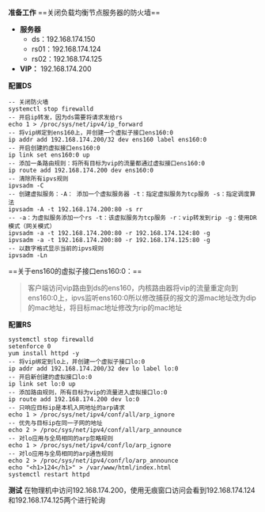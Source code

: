 **准备工作**
==关闭负载均衡节点服务器的防火墙==
- **服务器**
  - ds：192.168.174.150
  - rs01：192.168.174.124
  - rs02：192.168.174.125
- **VIP：** 192.168.174.200

**配置DS**
```
-- 关闭防火墙
systemctl stop firewalld
-- 开启ip转发，因为ds需要将请求发给rs
echo 1 > /proc/sys/net/ipv4/ip_forward
-- 将vip绑定到ens160上，并创建一个虚拟子接口ens160:0
ip addr add 192.168.174.200/32 dev ens160 label ens160:0
-- 开启创建的虚拟接口ens160:0
ip link set ens160:0 up
-- 添加一条路由规则：将所有目标为vip的流量都通过虚拟接口ens160:0
ip route add 192.168.174.200 dev ens160:0
-- 清除所有ipvs规则
ipvsadm -C
-- 创建虚拟服务：-A： 添加一个虚拟服务器 -t：指定虚拟服务为tcp服务 -s：指定调度算法
ipvsadm -A -t 192.168.174.200:80 -s rr
-- -a：为虚拟服务添加一个rs -t：该虚拟服务为tcp服务 -r：vip转发到rip -g：使用DR模式（网关模式）
ipvsadm -a -t 192.168.174.200:80 -r 192.168.174.124:80 -g
ipvsadm -a -t 192.168.174.200:80 -r 192.168.174.125:80 -g
-- 以数字格式显示当前的ipvs规则
ipvsadm -Ln
```
==关于ens160的虚拟子接口ens160:0：==
> 客户端访问vip路由到ds的ens160，内核路由器将vip的流量重定向到ens160:0上，ipvs监听ens160:0所以修改捕获的报文的源mac地址改为dip的mac地址，将目标mac地址修改为rip的mac地址

**配置RS**
```
systemctl stop firewalld
setenforce 0
yum install httpd -y
-- 将vip绑定到lo上，并创建一个虚拟子接口lo:0
ip addr add 192.168.174.200/32 dev lo label lo:0
-- 开启新创建的虚拟接口lo:0
ip link set lo:0 up
-- 添加路由规则，所有目标为vip的流量进入虚拟接口lo:0
ip route add 192.168.174.200 dev lo:0
-- 只响应目标ip是本机入网地址的arp请求
echo 1 > /proc/sys/net/ipv4/conf/all/arp_ignore
-- 优先与目标ip在同一子网的地址
echo 2 > /proc/sys/net/ipv4/conf/all/arp_announce
-- 对lo应用与全局相同的arp忽略规则
echo 1 > /proc/sys/net/ipv4/conf/lo/arp_ignore
-- 对lo应用与全局相同的arp通告规则
echo 2 > /proc/sys/net/ipv4/conf/lo/arp_announce
echo "<h1>124</h1>" > /var/www/html/index.html
systemctl restart httpd
```

**测试**
在物理机中访问192.168.174.200，使用无痕窗口访问会看到192.168.174.124和192.168.174.125两个进行轮询